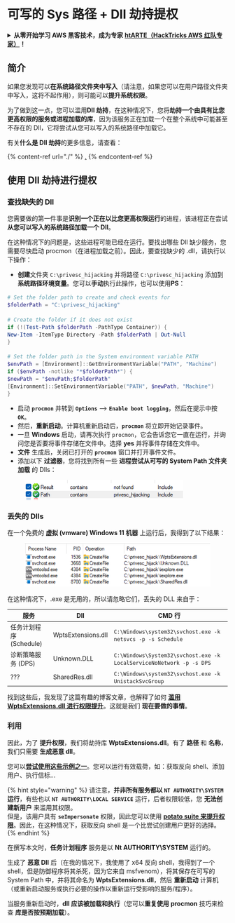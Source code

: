 # 可写的 Sys 路径 + Dll 劫持提权

<details>

<summary><strong>从零开始学习 AWS 黑客技术，成为专家</strong> <a href="https://training.hacktricks.xyz/courses/arte"><strong>htARTE（HackTricks AWS 红队专家）</strong></a><strong>！</strong></summary>

支持 HackTricks 的其他方式：

* 如果您想看到您的**公司在 HackTricks 中做广告**或**下载 PDF 版的 HackTricks**，请查看[**订阅计划**](https://github.com/sponsors/carlospolop)!
* 获取[**官方 PEASS & HackTricks 商品**](https://peass.creator-spring.com)
* 探索[**PEASS 家族**](https://opensea.io/collection/the-peass-family)，我们的独家[**NFT**](https://opensea.io/collection/the-peass-family)收藏
* **加入** 💬 [**Discord 群组**](https://discord.gg/hRep4RUj7f) 或 [**电报群组**](https://t.me/peass) 或在 **Twitter** 🐦 [**@carlospolopm**](https://twitter.com/hacktricks\_live)** 上关注**我们。
* 通过向 [**HackTricks**](https://github.com/carlospolop/hacktricks) 和 [**HackTricks Cloud**](https://github.com/carlospolop/hacktricks-cloud) github 仓库提交 PR 来分享您的黑客技巧。

</details>

## 简介

如果您发现可以**在系统路径文件夹中写入**（请注意，如果您可以在用户路径文件夹中写入，这将不起作用），则可能可以**提升系统权限**。

为了做到这一点，您可以滥用**Dll 劫持**，在这种情况下，您将**劫持一个由具有比您更高权限的服务或进程加载的库**，因为该服务正在加载一个在整个系统中可能甚至不存在的 Dll，它将尝试从您可以写入的系统路径中加载它。

有关**什么是 Dll 劫持**的更多信息，请查看：

{% content-ref url="./" %}
[.](./)
{% endcontent-ref %}

## 使用 Dll 劫持进行提权

### 查找缺失的 Dll

您需要做的第一件事是**识别一个正在以比您更高权限运行**的进程，该进程正在尝试**从您可以写入的系统路径加载一个 Dll**。

在这种情况下的问题是，这些进程可能已经在运行。要找出哪些 Dll 缺少服务，您需要尽快启动 procmon（在进程加载之前）。因此，要查找缺少的 .dll，请执行以下操作：

* **创建**文件夹 `C:\privesc_hijacking` 并将路径 `C:\privesc_hijacking` 添加到**系统路径环境变量**。您可以**手动**执行此操作，也可以使用**PS**：
```powershell
# Set the folder path to create and check events for
$folderPath = "C:\privesc_hijacking"

# Create the folder if it does not exist
if (!(Test-Path $folderPath -PathType Container)) {
New-Item -ItemType Directory -Path $folderPath | Out-Null
}

# Set the folder path in the System environment variable PATH
$envPath = [Environment]::GetEnvironmentVariable("PATH", "Machine")
if ($envPath -notlike "*$folderPath*") {
$newPath = "$envPath;$folderPath"
[Environment]::SetEnvironmentVariable("PATH", $newPath, "Machine")
}
```
* 启动 **`procmon`** 并转到 **`Options`** --> **`Enable boot logging`**，然后在提示中按 **`OK`**。
* 然后，**重新启动**。计算机重新启动后，**`procmon`** 将立即开始记录事件。
* 一旦 **Windows** 启动，请再次执行 `procmon`，它会告诉您它一直在运行，并询问您是否要将事件存储在文件中。选择 **yes** 并将事件存储在文件中。
* **文件** 生成后，关闭已打开的 **`procmon`** 窗口并打开事件文件。
* 添加以下 **过滤器**，您将找到所有一些 **进程尝试从可写的 System Path 文件夹加载** 的 Dlls：

<figure><img src="../../../.gitbook/assets/image (945).png" alt=""><figcaption></figcaption></figure>

### 丢失的 Dlls

在一个免费的 **虚拟 (vmware) Windows 11 机器** 上运行后，我得到了以下结果：

<figure><img src="../../../.gitbook/assets/image (607).png" alt=""><figcaption></figcaption></figure>

在这种情况下，.exe 是无用的，所以请忽略它们，丢失的 DLL 来自于：

| 服务                           | Dll                | CMD 行                                                             |
| ------------------------------- | ------------------ | -------------------------------------------------------------------- |
| 任务计划程序 (Schedule)         | WptsExtensions.dll | `C:\Windows\system32\svchost.exe -k netsvcs -p -s Schedule`          |
| 诊断策略服务 (DPS)              | Unknown.DLL        | `C:\Windows\System32\svchost.exe -k LocalServiceNoNetwork -p -s DPS` |
| ???                             | SharedRes.dll      | `C:\Windows\system32\svchost.exe -k UnistackSvcGroup`                |

找到这些后，我发现了这篇有趣的博客文章，也解释了如何 [**滥用 WptsExtensions.dll 进行权限提升**](https://juggernaut-sec.com/dll-hijacking/#Windows\_10\_Phantom\_DLL\_Hijacking\_-\_WptsExtensionsdll)。这就是我们 **现在要做的事情**。

### 利用

因此，为了 **提升权限**，我们将劫持库 **WptsExtensions.dll**。有了 **路径** 和 **名称**，我们只需要 **生成恶意 dll**。

您可以[**尝试使用这些示例之一**](./#creating-and-compiling-dlls)。您可以运行有效载荷，如：获取反向 shell、添加用户、执行信标...

{% hint style="warning" %}
请注意，**并非所有服务都以 `NT AUTHORITY\SYSTEM` 运行**，有些也以 **`NT AUTHORITY\LOCAL SERVICE`** 运行，后者权限较低，您 **无法创建新用户** 来滥用其权限。\
但是，该用户具有 **`seImpersonate`** 权限，因此您可以使用 [**potato suite 来提升权限**](../roguepotato-and-printspoofer.md)。因此，在这种情况下，获取反向 shell 是一个比尝试创建用户更好的选择。
{% endhint %}

在撰写本文时，**任务计划程序** 服务是以 **Nt AUTHORITY\SYSTEM** 运行的。

生成了 **恶意 Dll** 后（在我的情况下，我使用了 x64 反向 shell，我得到了一个 shell，但是防御程序将其杀死，因为它来自 msfvenom），将其保存在可写的 System Path 中，并将其命名为 **WptsExtensions.dll**，然后 **重新启动** 计算机（或重新启动服务或执行必要的操作以重新运行受影响的服务/程序）。

当服务重新启动时，**dll 应该被加载和执行**（您可以**重复使用** **procmon** 技巧来检查 **库是否按预期加载**）。
